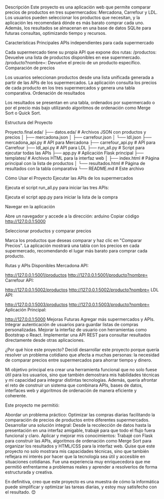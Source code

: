 Descripción
Este proyecto es una aplicación web que permite comparar precios de productos en tres supermercados: Mercadona, Carrefour y LDL. Los usuarios pueden seleccionar los productos que necesitan, y la aplicación les recomendará dónde es más barato comprar cada uno. Además, los resultados se almacenan en una base de datos SQLite para futuras consultas, optimizando tiempo y recursos.

Características Principales
APIs independientes para cada supermercado

Cada supermercado tiene su propia API que expone dos rutas:
/productos: Devuelve una lista de productos disponibles en ese supermercado.
/producto?nombre=<nombre>: Devuelve el precio de un producto específico.
Comparación de precios

Los usuarios seleccionan productos desde una lista unificada generada a partir de las APIs de los supermercados.
La aplicación consulta los precios de cada producto en los tres supermercados y genera una tabla comparativa.
Ordenación de resultados

Los resultados se presentan en una tabla, ordenados por supermercado o por el precio más bajo utilizando algoritmos de ordenación como Merge Sort o Quick Sort.

Estructura del Proyecto

Proyecto.final.eda/
├── datos.eda/                   # Archivos JSON con productos y precios
│   ├── mercadona.json
│   ├── carrefour.json
│   └── ldl.json
├── mercadona_api.py             # API para Mercadona
├── carrefour_api.py             # API para Carrefour
├── ldl_api.py                   # API para LDL
├── run_all.py                   # Script para ejecutar todas las APIs
├── app.py                       # Aplicación Flask principal
├── templates/                   # Archivos HTML para la interfaz web
│   ├── index.html               # Página principal con la lista de productos
│   └── resultados.html          # Página de resultados con la tabla comparativa
└── README.md                    # Este archivo

Cómo Usar el Proyecto
Ejecutar las APIs de los supermercados

Ejecuta el script run_all.py para iniciar las tres APIs:

Ejecuta el script app.py para iniciar la lista de la compra

Navegar en la aplicación

Abre un navegador y accede a la dirección:
arduino
Copiar código
http://127.0.0.1:5000

Seleccionar productos y comparar precios

Marca los productos que deseas comparar y haz clic en "Comparar Precios".
La aplicación mostrará una tabla con los precios en cada supermercado, recomendando el lugar más barato para comprar cada producto.

Rutas y APIs Disponibles
Mercadona API:

http://127.0.0.1:5001/productos
http://127.0.0.1:5001/producto?nombre=<nombre>
Carrefour API:

http://127.0.0.1:5002/productos
http://127.0.0.1:5002/producto?nombre=<nombre>
LDL API:

http://127.0.0.1:5003/productos
http://127.0.0.1:5003/producto?nombre=<nombre>
Aplicación Principal:

http://127.0.0.1:5000
Mejoras Futuras
Agregar más supermercados y APIs.
Integrar autenticación de usuarios para guardar listas de compras personalizadas.
Mejorar la interfaz de usuario con herramientas como Bootstrap o React.
Implementar una API REST para consultar resultados directamente desde otras aplicaciones.


¿Por qué hice este proyecto?
Decidí desarrollar este proyecto porque quería resolver un problema cotidiano que afecta a muchas personas: la necesidad de comparar precios entre supermercados para ahorrar tiempo y dinero.

Mi objetivo principal era crear una herramienta funcional que no solo fuese útil para los usuarios, sino que también demostrara mis habilidades técnicas y mi capacidad para integrar distintas tecnologías. Además, quería afrontar el reto de construir un sistema que combinara APIs, bases de datos, interfaces web y algoritmos de ordenación de manera eficiente y coherente.

Este proyecto me permitió:

Abordar un problema práctico: Optimizar las compras diarias facilitando la comparación de precios de productos entre diferentes supermercados.
Desarrollar una solución integral: Desde la recolección de datos hasta la presentación en una interfaz amigable, trabajé para que todo el flujo fuera funcional y claro.
Aplicar y mejorar mis conocimientos: Trabajé con Flask para construir las APIs, algoritmos de ordenación como Merge Sort para organizar los resultados y HTML/CSS para la interfaz web.
Quise que este proyecto no solo mostrara mis capacidades técnicas, sino que también reflejara mi interés por hacer que la tecnología sea útil y accesible en situaciones cotidianas. Fue una experiencia muy enriquecedora que me permitió enfrentarme a problemas reales y aprender a resolverlos de forma estructurada y creativa.

En definitiva, creo que este proyecto es una muestra de cómo la informática puede simplificar y optimizar las tareas diarias, y estoy muy satisfecho con el resultado. 😊
